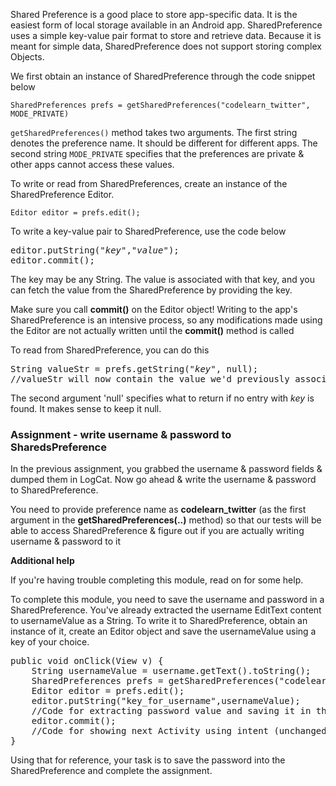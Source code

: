 
Shared Preference is a good place to store app-specific data. It is the easiest form of local storage available in an Android app. SharedPreference uses a simple key-value pair format to store and retrieve data. Because it is meant for simple data, SharedPreference does not support storing complex Objects.

We first obtain an instance of SharedPreference through the code snippet below 

    SharedPreferences prefs = getSharedPreferences("codelearn_twitter", MODE_PRIVATE)

`getSharedPreferences()` method takes two arguments. The first string denotes the preference name. It should be different for different apps. The second string `MODE_PRIVATE` specifies that the preferences are private & other apps cannot access these values.

To write or read from SharedPreferences, create an instance of the SharedPreference Editor. 
 
    Editor editor = prefs.edit();

To write a key-value pair to SharedPreference, use the code below

<pre>editor.putString("<i>key</i>","<i>value</i>");
editor.commit();</pre>

The key may be any String. The value is associated with that key, and you can fetch the value from the SharedPreference by providing the key.

<div class="alert alert-warning">Make sure you call <b>commit()</b> on the Editor object! Writing to the app's SharedPreference is an intensive process, so any modifications made using the Editor  are not actually written until the <b>commit()</b> method is called</div>

To read from SharedPreference, you can do this

<pre>String valueStr = prefs.getString("<i>key</i>", null);
//valueStr will now contain the value we'd previously associated with the key</pre>

The second argument 'null' specifies what to return if no entry with *key* is found. It makes sense to keep it null.

### Assignment - write username & password to SharedsPreference

In the previous assignment, you grabbed the username & password fields & dumped them in LogCat. Now go ahead & write the username & password to SharedPreference.

<div class="alert alert-warning">You need to provide preference name as <b>codelearn_twitter</b> (as the first argument in the <b>getSharedPreferences(..)</b> method) so that our tests will be able to access SharedPreference & figure out if you are actually writing username & password to it</div>

**Additional help**

If you're having trouble completing this module, read on for some help.

To complete this module, you need to save the username and password in a SharedPreference. You've already extracted the username EditText content to usernameValue as a String. To write it to SharedPreference, obtain an instance of it, create an Editor object and save the usernameValue using a key of your choice.
<pre>
public void onClick(View v) {
    String usernameValue = username.getText().toString();
    SharedPreferences prefs = getSharedPreferences("codelearn_twitter", MODE_PRIVATE);
    Editor editor = prefs.edit();
    editor.putString("key_for_username",usernameValue);
    //Code for extracting password value and saving it in the SharedPreference
    editor.commit();
    //Code for showing next Activity using intent (unchanged)
}
</pre>
Using that for reference, your task is to save the password into the SharedPreference and complete the assignment. 

